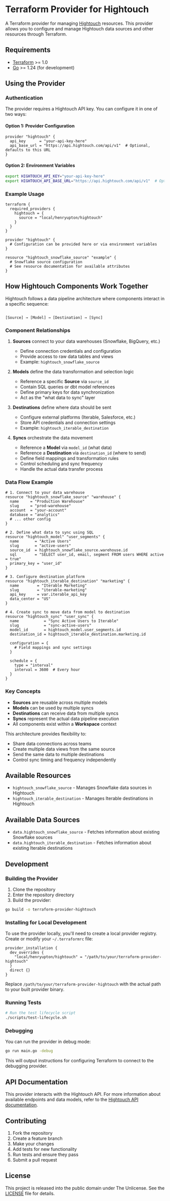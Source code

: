 # Terraform Provider for Hightouch

A Terraform provider for managing [Hightouch](https://hightouch.com) resources. This provider allows you to configure
and manage Hightouch data sources and other resources through Terraform.

## Requirements

- [Terraform](https://www.terraform.io/downloads.html) >= 1.0
- [Go](https://golang.org/doc/install) >= 1.24 (for development)

## Using the Provider

### Authentication

The provider requires a Hightouch API key. You can configure it in one of two ways:

#### Option 1: Provider Configuration

```hcl
provider "hightouch" {
  api_key      = "your-api-key-here"
  api_base_url = "https://api.hightouch.com/api/v1"  # Optional, defaults to this URL
}
```

#### Option 2: Environment Variables

```bash
export HIGHTOUCH_API_KEY="your-api-key-here"
export HIGHTOUCH_API_BASE_URL="https://api.hightouch.com/api/v1"  # Optional
```

### Example Usage

```hcl
terraform {
  required_providers {
    hightouch = {
      source = "local/henryupton/hightouch"
    }
  }
}

provider "hightouch" {
  # Configuration can be provided here or via environment variables
}

resource "hightouch_snowflake_source" "example" {
  # Snowflake source configuration
  # See resource documentation for available attributes
}
```

## How Hightouch Components Work Together

Hightouch follows a data pipeline architecture where components interact in a specific sequence:

```

[Source] → [Model] → [Destination] → [Sync]

```

### Component Relationships

1. **Sources** connect to your data warehouses (Snowflake, BigQuery, etc.)
   - Define connection credentials and configuration
   - Provide access to raw data tables and views
   - Example: `hightouch_snowflake_source`

2. **Models** define the data transformation and selection logic
   - Reference a specific **Source** via `source_id`
   - Contain SQL queries or dbt model references
   - Define primary keys for data synchronization
   - Act as the "what data to sync" layer

3. **Destinations** define where data should be sent
   - Configure external platforms (Iterable, Salesforce, etc.)
   - Store API credentials and connection settings
   - Example: `hightouch_iterable_destination`

4. **Syncs** orchestrate the data movement
   - Reference a **Model** via `model_id` (what data)
   - Reference a **Destination** via `destination_id` (where to send)
   - Define field mappings and transformation rules
   - Control scheduling and sync frequency
   - Handle the actual data transfer process

### Data Flow Example

```hcl
# 1. Connect to your data warehouse
resource "hightouch_snowflake_source" "warehouse" {
  name     = "Production Warehouse"
  slug     = "prod-warehouse"
  account  = "your-account"
  database = "analytics"
  # ... other config
}

# 2. Define what data to sync using SQL
resource "hightouch_model" "user_segments" {
  name       = "Active Users"
  slug       = "active-users"
  source_id  = hightouch_snowflake_source.warehouse.id
  sql        = "SELECT user_id, email, segment FROM users WHERE active = true"
  primary_key = "user_id"
}

# 3. Configure destination platform
resource "hightouch_iterable_destination" "marketing" {
  name        = "Iterable Marketing"
  slug        = "iterable-marketing"
  api_key     = var.iterable_api_key
  data_center = "US"
}

# 4. Create sync to move data from model to destination
resource "hightouch_sync" "user_sync" {
  name           = "Sync Active Users to Iterable"
  slug           = "sync-active-users"
  model_id       = hightouch_model.user_segments.id
  destination_id = hightouch_iterable_destination.marketing.id
  
  configuration = {
    # Field mappings and sync settings
  }
  
  schedule = {
    type = "interval"
    interval = 3600  # Every hour
  }
}
```

### Key Concepts

- **Sources** are reusable across multiple models
- **Models** can be used by multiple syncs
- **Destinations** can receive data from multiple syncs
- **Syncs** represent the actual data pipeline execution
- All components exist within a **Workspace** context

This architecture provides flexibility to:

- Share data connections across teams
- Create multiple data views from the same source
- Send the same data to multiple destinations
- Control sync timing and frequency independently

## Available Resources

- `hightouch_snowflake_source` - Manages Snowflake data sources in Hightouch
- `hightouch_iterable_destination` - Manages Iterable destinations in Hightouch

## Available Data Sources

- `data.hightouch_snowflake_source` - Fetches information about existing Snowflake sources
- `data.hightouch_iterable_destination` - Fetches information about existing Iterable destinations

## Development

### Building the Provider

1. Clone the repository
2. Enter the repository directory
3. Build the provider:

```bash
go build -o terraform-provider-hightouch
```

### Installing for Local Development

To use the provider locally, you'll need to create a local provider registry. Create or modify your `~/.terraformrc`
file:

```hcl
provider_installation {
  dev_overrides {
    "local/henryupton/hightouch" = "/path/to/your/terraform-provider-hightouch"
  }
  direct {}
}
```

Replace `/path/to/your/terraform-provider-hightouch` with the actual path to your built provider binary.

### Running Tests

```bash
# Run the test lifecycle script
./scripts/test-lifecycle.sh
```

### Debugging

You can run the provider in debug mode:

```bash
go run main.go -debug
```

This will output instructions for configuring Terraform to connect to the debugging provider.

## API Documentation

This provider interacts with the Hightouch API. For more information about available endpoints and data models, refer to
the [Hightouch API documentation](https://hightouch.com/docs/api).

## Contributing

1. Fork the repository
2. Create a feature branch
3. Make your changes
4. Add tests for new functionality
5. Run tests and ensure they pass
6. Submit a pull request

## License

This project is released into the public domain under The Unlicense. See the [LICENSE](LICENSE) file for details.